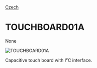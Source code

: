 
[Czech](./README.cs.md)
<!--- module --->
# TOUCHBOARD01A
<!--- Emodule --->

<!--- subtitle --->None<!--- Esubtitle --->

![TOUCHBOARD01A]()

<!--- description --->Capacitive touch board with I²C interface. <!--- Edescription --->
            